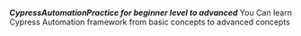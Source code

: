 _**CypressAutomationPractice for beginner level to advanced**_
You Can learn Cypress Automation framework from basic concepts to advanced concepts
